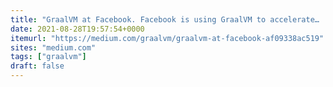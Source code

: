 ```yaml
---
title: "GraalVM at Facebook. Facebook is using GraalVM to accelerate… | by Alina Yurenko | graalvm | Jul, 2021 | Medium"
date: 2021-08-28T19:57:54+0000
itemurl: "https://medium.com/graalvm/graalvm-at-facebook-af09338ac519"
sites: "medium.com"
tags: ["graalvm"]
draft: false
---
```


